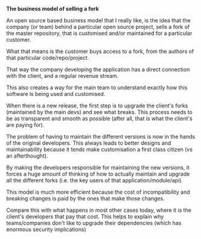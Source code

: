 **The business model of selling a fork**

An open source based business model that I really like, is the idea that the company (or team) behind a particular open source project, sells a fork of the master repository, that is customised and/or maintained for a particular customer.

What that means is the customer buys access to a fork, from the authors of that particular code/repo/project.

That way the company developing the application has a direct connection with the client, and a regular revenue stream.

This also creates a way for the main team to understand exactly how this software is being used and customised.

When there is a new release, the first step is to upgrade the client's forks (maintained by the main devs) and see what breaks. This process needs to be as transparent and smooth as possible (after all, that is what the client's are paying for).

The problem of having to maintain the different versions is now in the hands of the original developers. This  always leads to better designs and maintainability because it tends make customisation a first class citizen (vs an afterthought).

By making the developers responsible for maintaining the new versions, it forces a huge amount of thinking of how to actually maintain and upgrade all the different forks (i.e. the key users of that application/module/api).

This model is much more efficient because the cost of incompatibility and breaking changes is paid by the ones that make those changes.

Compare this with what happens in most other cases today, where it is the client's developers that pay that cost. This helps to explain why teams/companies don't like to upgrade their dependencies (which has enormous security implications)

